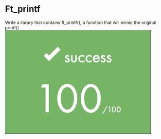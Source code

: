 # Ft_printf
Write a library that contains ft_printf(), a
function that will mimic the original printf()
<img src="img/ft_printf()_grade.png" >
